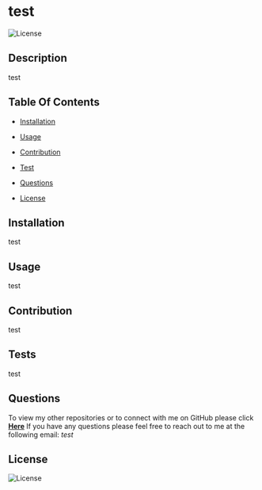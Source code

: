 
# test
![License](https://img.shields.io/badge/License%3A-MIT-darkgreen.svg)

## Description
test

## Table Of Contents
- [Installation](#Installation)
- [Usage](#Usage)
- [Contribution](#Contribution)
- [Test](#Test)

- [Questions](#Questions)
- [License](#License)

## Installation
test

## Usage
test

## Contribution
test

## Tests
test

## Questions
To view my other repositories or to connect with me on GitHub please click **[Here](https://github.com/test/)**
If you have any questions please feel free to reach out to me at the following email: *test*

## License
![License](https://img.shields.io/badge/License%3A-MIT-darkgreen.svg)
